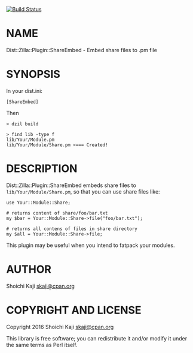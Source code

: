 [![Build Status](https://travis-ci.org/skaji/Dist-Zilla-Plugin-ShareEmbed.svg?branch=master)](https://travis-ci.org/skaji/Dist-Zilla-Plugin-ShareEmbed)

# NAME

Dist::Zilla::Plugin::ShareEmbed - Embed share files to .pm file

# SYNOPSIS

In your dist.ini:

    [ShareEmbed]

Then

    > dzil build

    > find lib -type f
    lib/Your/Module.pm
    lib/Your/Module/Share.pm <=== Created!

# DESCRIPTION

Dist::Zilla::Plugin::ShareEmbed embeds share files to `lib/Your/Module/Share.pm`,
so that you can use share files like:

    use Your::Module::Share;

    # returns content of share/foo/bar.txt
    my $bar = Your::Module::Share->file("foo/bar.txt");

    # returns all contens of files in share directory
    my $all = Your::Module::Share->file;

This plugin may be useful when you intend to fatpack your modules.

# AUTHOR

Shoichi Kaji <skaji@cpan.org>

# COPYRIGHT AND LICENSE

Copyright 2016 Shoichi Kaji <skaji@cpan.org>

This library is free software; you can redistribute it and/or modify
it under the same terms as Perl itself.
